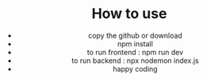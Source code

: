 <center> 
<h1>How to use </h1>
<ul>
<li>copy the github or download </li>
<li>npm install</li>
<li>to run frontend : npm run dev</li>
<li>to run backend : npx nodemon index.js</li>
<li>happy coding</li>
</ul>
</center>